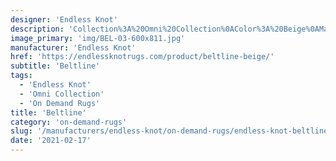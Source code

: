```yaml
---
designer: 'Endless Knot'
description: 'Collection%3A%20Omni%20Collection%0AColor%3A%20Beige%0AMaterial%3A%20100%25%20WoolPile%3A%201/8%22Width%3A%2013%272%22%2C%2016%274%22Style%3A%20Flatweave%2C%20GeometricPattern%20Repeat%3A%206%22%20W%20x%201%22%20L'
image_primary: 'img/BEL-03-600x811.jpg'
manufacturer: 'Endless Knot'
href: 'https://endlessknotrugs.com/product/beltline-beige/'
subtitle: 'Beltline'
tags:
  - 'Endless Knot'
  - 'Omni Collection'
  - 'On Demand Rugs'
title: 'Beltline'
category: 'on-demand-rugs'
slug: '/manufacturers/endless-knot/on-demand-rugs/endless-knot-beltline'
date: '2021-02-17'
---
```


